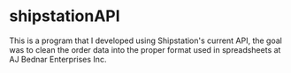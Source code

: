# shipstationAPI
This is a program that I developed using Shipstation's current API, the goal was to clean the order data into the proper format used in spreadsheets at AJ Bednar Enterprises Inc.
